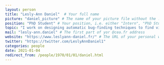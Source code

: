 ```yaml
---
layout: person
title: "Lesly-Ann Daniel"  # Your full name
picture: "daniel_picture" # The name of your picture file without the .jpg extension
position: "PhD Student" # Your position, i.e. either "Intern", "PhD Student", "Postdoc" or "Tenured Researcher"
topic: "I work on designing automatic bug-finding techniques to find violations of security properties at binary level.<br> In particular, I developped Binsec/Rel, a tool to efficiently analyze constant-time cryptogtaphic binaries." # For interns, PhD students and postdocs, briefly describe your research topic (tenured researchers should remove this line)
mail: "lesly-ann.daniel" # The first part of yor @cea.fr address
website: "https://www.leslyann-daniel.fr/" # The URL of your personal website if you have one, otherwise remove the line
twitter: "https://twitter.com/LeslyAnnDaniel1"
categories: people
date: 2021-01-04
redirect_from: /people/1970/01/01/daniel.html
---
```

